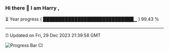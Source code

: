 ### Hi there 👋 I am Harry , 

⏳ Year progress { █████████████████████████████▁ } 99.43 %

---

⏰ Updated on Fri, 29 Dec 2023 21:39:58 GMT

![Progress Bar CI](https://github.com/duykhang68/duykhang68/workflows/Progress%20Bar%20CI/badge.svg)
